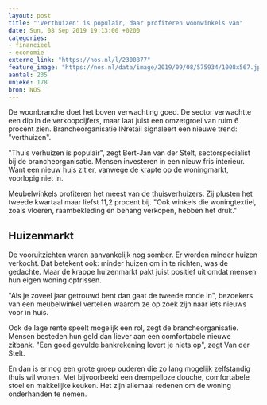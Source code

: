 ```yaml
---
layout: post
title: "'Verthuizen' is populair, daar profiteren woonwinkels van"
date: Sun, 08 Sep 2019 19:13:00 +0200
categories: 
- financieel 
- economie 
externe_link: "https://nos.nl/l/2300877"
feature_image: "https://nos.nl/data/image/2019/09/08/575934/1008x567.jpg"
aantal: 235
unieke: 178
bron: NOS
---
```


<p>De woonbranche doet het boven verwachting goed. De sector verwachtte een dip in de verkoopcijfers, maar laat juist een omzetgroei van ruim 6 procent zien. Brancheorganisatie INretail signaleert een nieuwe trend: "verthuizen".</p>
<p>"Thuis verhuizen is populair", zegt Bert-Jan van der Stelt, sectorspecialist bij de brancheorganisatie. Mensen investeren in een nieuw fris interieur. Want een nieuw huis zit er, vanwege de krapte op de woningmarkt, voorlopig niet in.</p>
<p>Meubelwinkels profiteren het meest van de thuisverhuizers. Zij plusten het tweede kwartaal maar liefst 11,2 procent bij. "Ook winkels die woningtextiel, zoals vloeren, raambekleding en behang verkopen, hebben het druk."</p>
<h2>Huizenmarkt</h2>
<p>De vooruitzichten waren aanvankelijk nog somber. Er worden minder huizen verkocht. Dat betekent ook: minder huizen om in te richten, was de gedachte. Maar de krappe huizenmarkt pakt juist positief uit omdat mensen hun eigen woning opfrissen.</p>
<p>"Als je zoveel jaar getrouwd bent dan gaat de tweede ronde in", bezoekers van een meubelwinkel vertellen waarom ze op zoek zijn naar iets nieuws voor in huis. </p>
<p>Ook de lage rente speelt mogelijk een rol, zegt de brancheorganisatie. Mensen besteden hun geld dan liever aan een comfortabele nieuwe zitbank. "Een goed gevulde bankrekening levert je niets op", zegt Van der Stelt.</p>
<p>En dan is er nog een grote groep ouderen die zo lang mogelijk zelfstandig thuis wil wonen. Met bijvoorbeeld een drempelloze douche, comfortabele stoel en makkelijke keuken. Het zijn allemaal redenen om de woning onderhanden te nemen.</p>
